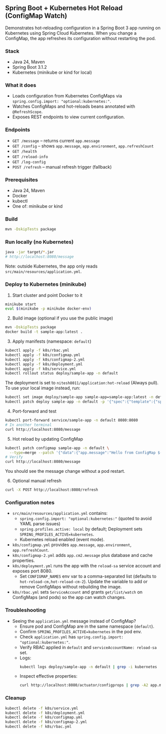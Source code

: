 ## Spring Boot + Kubernetes Hot Reload (ConfigMap Watch)

Demonstrates hot-reloading configuration in a Spring Boot 3 app running on Kubernetes using Spring Cloud Kubernetes. When you change a ConfigMap, the app refreshes its configuration without restarting the pod.

### Stack
- Java 24, Maven
- Spring Boot 3.1.2
- Kubernetes (minikube or kind for local)

### What it does
- Loads configuration from Kubernetes ConfigMaps via `spring.config.import: "optional:kubernetes:"`.
- Watches ConfigMaps and hot-reloads beans annotated with `@RefreshScope`.
- Exposes REST endpoints to view current configuration.

### Endpoints
- `GET /message` – returns current `app.message`
- `GET /config` – shows `app.message`, `app.environment`, `app.refreshCount`
- `GET /health`
- `GET /reload-info`
- `GET /log-config`
- `POST /refresh` – manual refresh trigger (fallback)

### Prerequisites
- Java 24, Maven
- Docker
- kubectl
- One of: minikube or kind

### Build
```bash
mvn -DskipTests package
```

### Run locally (no Kubernetes)
```bash
java -jar target/*.jar
# http://localhost:8080/message
```
Note: outside Kubernetes, the app only reads `src/main/resources/application.yml`.

### Deploy to Kubernetes (minikube)
1) Start cluster and point Docker to it
```bash
minikube start
eval $(minikube -p minikube docker-env)
```

2) Build image (optional if you use the public image)
```bash
mvn -DskipTests package
docker build -t sample-app:latest .
```

3) Apply manifests (namespace: `default`)
```bash
kubectl apply -f k8s/rbac.yml
kubectl apply -f k8s/configmap.yml
kubectl apply -f k8s/configmap-2.yml
kubectl apply -f k8s/deployment.yml
kubectl apply -f k8s/service.yml
kubectl rollout status deploy/sample-app -n default
```
The deployment is set to `nitesh8011/application:hot-reload` (Always pull). To use your local image instead, run:
```bash
kubectl set image deploy/sample-app sample-app=sample-app:latest -n default
kubectl patch deploy sample-app -n default -p '{"spec":{"template":{"spec":{"containers":[{"name":"sample-app","imagePullPolicy":"IfNotPresent"}]}}}}'
```

4) Port-forward and test
```bash
kubectl port-forward service/sample-app -n default 8080:8080
# In another terminal
curl http://localhost:8080/message
```

5) Hot reload by updating ConfigMap
```bash
kubectl patch configmap sample-app -n default \
  --type=merge --patch '{"data":{"app.message":"Hello from ConfigMap $(date +"%H:%M:%S")"}}'
# Verify
curl http://localhost:8080/message
```
You should see the message change without a pod restart.

6) Optional manual refresh
```bash
curl -X POST http://localhost:8080/refresh
```

### Configuration notes
- `src/main/resources/application.yml` contains:
  - `spring.config.import: "optional:kubernetes:"` (quoted to avoid YAML parse issues)
  - `spring.profiles.active: local` by default; Deployment sets `SPRING_PROFILES_ACTIVE=kubernetes`.
  - Kubernetes reload enabled (event mode).
- `k8s/configmap.yml` provides `app.message`, `app.environment`, `app.refreshCount`.
- `k8s/configmap-2.yml` adds `app.cm2.message` plus database and cache properties.
- `k8s/deployment.yml` runs the app with the `reload-sa` service account and exposes port 8080.
  - Set `CONFIGMAP_NAMES` env var to a comma-separated list (defaults to `hot-reload-cm,hot-reload-cm-2`).
    Update the variable to add or remove ConfigMaps without rebuilding the image.
- `k8s/rbac.yml` sets `ServiceAccount` and grants `get/list/watch` on ConfigMaps (and pods) so the app can watch changes.

### Troubleshooting
- Seeing the `application.yml` message instead of ConfigMap?
  - Ensure pod and ConfigMap are in the same namespace (`default`).
  - Confirm `SPRING_PROFILES_ACTIVE=kubernetes` in the pod env.
  - Check `application.yml` has `spring.config.import: "optional:kubernetes:"`.
  - Verify RBAC applied in `default` and `serviceAccountName: reload-sa` set.
  - Logs:
    ```bash
    kubectl logs deploy/sample-app -n default | grep -i kubernetes
    ```
  - Inspect effective properties:
    ```bash
    curl http://localhost:8080/actuator/configprops | grep -A2 app.message
    ```

### Cleanup
```bash
kubectl delete -f k8s/service.yml
kubectl delete -f k8s/deployment.yml
kubectl delete -f k8s/configmap.yml
kubectl delete -f k8s/configmap-2.yml
kubectl delete -f k8s/rbac.yml
```
